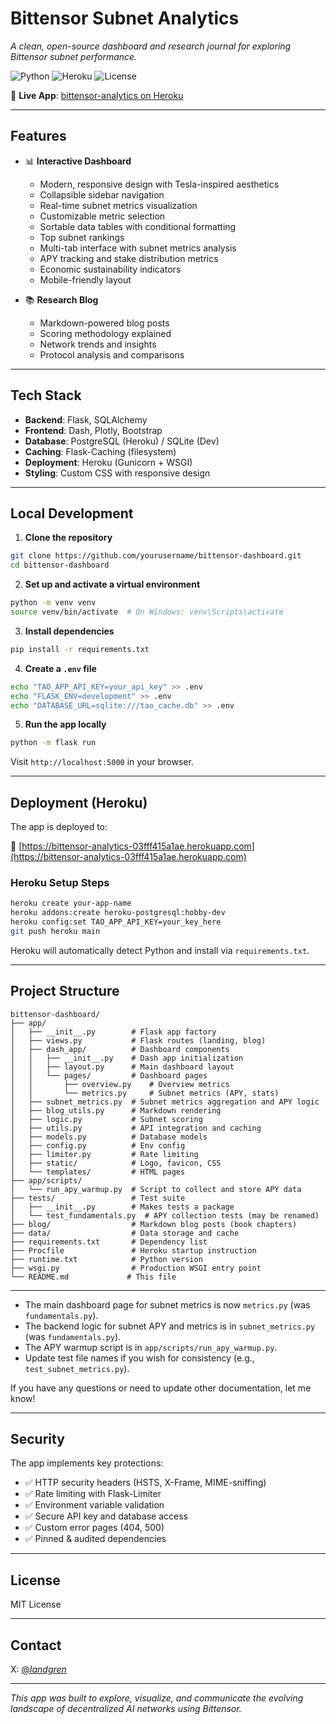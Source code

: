 # Bittensor Subnet Analytics

_A clean, open-source dashboard and research journal for exploring Bittensor subnet performance._

![Python](https://img.shields.io/badge/python-3.11-blue)
![Heroku](https://img.shields.io/badge/deployed-Heroku-green)
![License](https://img.shields.io/badge/license-MIT-blue)

🔗 **Live App**: [bittensor-analytics on Heroku](https://bittensor-analytics-03fff415a1ae.herokuapp.com/)

---

## Features

- 📊 **Interactive Dashboard**
  - Modern, responsive design with Tesla-inspired aesthetics
  - Collapsible sidebar navigation
  - Real-time subnet metrics visualization
  - Customizable metric selection
  - Sortable data tables with conditional formatting
  - Top subnet rankings
  - Multi-tab interface with subnet metrics analysis
  - APY tracking and stake distribution metrics
  - Economic sustainability indicators
  - Mobile-friendly layout

- 📚 **Research Blog**
  - Markdown-powered blog posts
  - Scoring methodology explained
  - Network trends and insights
  - Protocol analysis and comparisons

---

## Tech Stack

- **Backend**: Flask, SQLAlchemy
- **Frontend**: Dash, Plotly, Bootstrap
- **Database**: PostgreSQL (Heroku) / SQLite (Dev)
- **Caching**: Flask-Caching (filesystem)
- **Deployment**: Heroku (Gunicorn + WSGI)
- **Styling**: Custom CSS with responsive design

---

## Local Development

1. **Clone the repository**
```bash
git clone https://github.com/yourusername/bittensor-dashboard.git
cd bittensor-dashboard
```

2. **Set up and activate a virtual environment**
```bash
python -m venv venv
source venv/bin/activate  # On Windows: venv\Scripts\activate
```

3. **Install dependencies**
```bash
pip install -r requirements.txt
```

4. **Create a `.env` file**
```bash
echo "TAO_APP_API_KEY=your_api_key" >> .env
echo "FLASK_ENV=development" >> .env
echo "DATABASE_URL=sqlite:///tao_cache.db" >> .env
```

5. **Run the app locally**
```bash
python -m flask run
```

Visit `http://localhost:5000` in your browser.

---

## Deployment (Heroku)

The app is deployed to:

🔗 [https://bittensor-analytics-03fff415a1ae.herokuapp.com](https://bittensor-analytics-03fff415a1ae.herokuapp.com)

### Heroku Setup Steps

```bash
heroku create your-app-name
heroku addons:create heroku-postgresql:hobby-dev
heroku config:set TAO_APP_API_KEY=your_key_here
git push heroku main
```

Heroku will automatically detect Python and install via `requirements.txt`.

---

## Project Structure

```
bittensor-dashboard/
├── app/
│   ├── __init__.py        # Flask app factory
│   ├── views.py           # Flask routes (landing, blog)
│   ├── dash_app/          # Dashboard components
│   │   ├── __init__.py    # Dash app initialization
│   │   ├── layout.py      # Main dashboard layout
│   │   └── pages/         # Dashboard pages
│   │       ├── overview.py    # Overview metrics
│   │       └── metrics.py     # Subnet metrics (APY, stats)
│   ├── subnet_metrics.py  # Subnet metrics aggregation and APY logic
│   ├── blog_utils.py      # Markdown rendering
│   ├── logic.py           # Subnet scoring
│   ├── utils.py           # API integration and caching
│   ├── models.py          # Database models
│   ├── config.py          # Env config
│   ├── limiter.py         # Rate limiting
│   ├── static/            # Logo, favicon, CSS
│   └── templates/         # HTML pages
├── app/scripts/
│   └── run_apy_warmup.py  # Script to collect and store APY data
├── tests/                 # Test suite
│   ├── __init__.py        # Makes tests a package
│   └── test_fundamentals.py  # APY collection tests (may be renamed)
├── blog/                  # Markdown blog posts (book chapters)
├── data/                  # Data storage and cache
├── requirements.txt       # Dependency list
├── Procfile               # Heroku startup instruction
├── runtime.txt            # Python version
├── wsgi.py                # Production WSGI entry point
└── README.md             # This file
```

---

- The main dashboard page for subnet metrics is now `metrics.py` (was `fundamentals.py`).
- The backend logic for subnet APY and metrics is in `subnet_metrics.py` (was `fundamentals.py`).
- The APY warmup script is in `app/scripts/run_apy_warmup.py`.
- Update test file names if you wish for consistency (e.g., `test_subnet_metrics.py`).

If you have any questions or need to update other documentation, let me know!

---

## Security

The app implements key protections:

- ✅ HTTP security headers (HSTS, X-Frame, MIME-sniffing)
- ✅ Rate limiting with Flask-Limiter
- ✅ Environment variable validation
- ✅ Secure API key and database access
- ✅ Custom error pages (404, 500)
- ✅ Pinned & audited dependencies

---

## License

MIT License

---

## Contact

X: [@_landgren_](https://twitter.com/_landgren_)  

---

_This app was built to explore, visualize, and communicate the evolving landscape of decentralized AI networks using Bittensor._ 